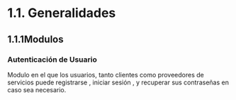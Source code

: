 # 1.1. Generalidades

## 1.1.1Modulos
### Autenticación de Usuario 
Modulo en el que los usuarios, tanto clientes como proveedores de servicios puede registrarse , iniciar sesión , y recuperar sus contraseñas en caso sea necesario.
####
